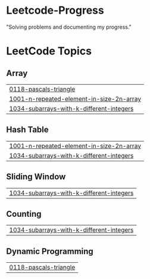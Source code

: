 # Leetcode-Progress
"Solving problems and documenting my progress."

<!---LeetCode Topics Start-->
# LeetCode Topics
## Array
|  |
| ------- |
| [0118-pascals-triangle](https://github.com/chikatlarakesh/Leetcode-Progress/tree/master/0118-pascals-triangle) |
| [1001-n-repeated-element-in-size-2n-array](https://github.com/chikatlarakesh/Leetcode-Progress/tree/master/1001-n-repeated-element-in-size-2n-array) |
| [1034-subarrays-with-k-different-integers](https://github.com/chikatlarakesh/Leetcode-Progress/tree/master/1034-subarrays-with-k-different-integers) |
## Hash Table
|  |
| ------- |
| [1001-n-repeated-element-in-size-2n-array](https://github.com/chikatlarakesh/Leetcode-Progress/tree/master/1001-n-repeated-element-in-size-2n-array) |
| [1034-subarrays-with-k-different-integers](https://github.com/chikatlarakesh/Leetcode-Progress/tree/master/1034-subarrays-with-k-different-integers) |
## Sliding Window
|  |
| ------- |
| [1034-subarrays-with-k-different-integers](https://github.com/chikatlarakesh/Leetcode-Progress/tree/master/1034-subarrays-with-k-different-integers) |
## Counting
|  |
| ------- |
| [1034-subarrays-with-k-different-integers](https://github.com/chikatlarakesh/Leetcode-Progress/tree/master/1034-subarrays-with-k-different-integers) |
## Dynamic Programming
|  |
| ------- |
| [0118-pascals-triangle](https://github.com/chikatlarakesh/Leetcode-Progress/tree/master/0118-pascals-triangle) |
<!---LeetCode Topics End-->